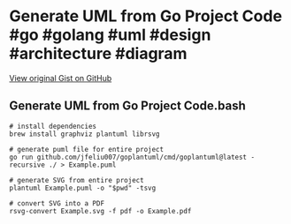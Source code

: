 # Generate UML from Go Project Code #go #golang #uml #design #architecture #diagram

[View original Gist on GitHub](https://gist.github.com/Integralist/425a2a001c5bd51d06e10247739e7c13)

## Generate UML from Go Project Code.bash

```shell
# install dependencies
brew install graphviz plantuml librsvg

# generate puml file for entire project
go run github.com/jfeliu007/goplantuml/cmd/goplantuml@latest -recursive ./ > Example.puml

# generate SVG from entire project
plantuml Example.puml -o "$pwd" -tsvg

# convert SVG into a PDF
rsvg-convert Example.svg -f pdf -o Example.pdf
```

